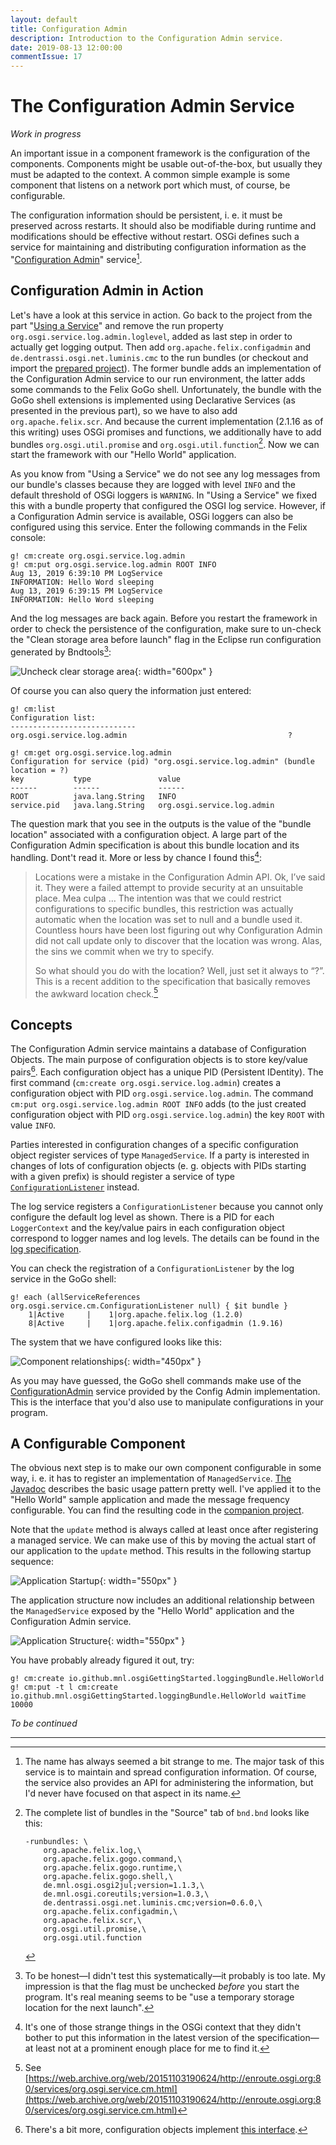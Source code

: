 ```yaml
---
layout: default
title: Configuration Admin
description: Introduction to the Configuration Admin service.
date: 2019-08-13 12:00:00
commentIssue: 17
---
```


# The Configuration Admin Service

*Work in progress*

An important issue in a component framework is the configuration of the components.
Components might be usable out-of-the-box, but usually they must be adapted to the context. A common simple example is some component that listens on a network port which must, of course, be configurable.

The configuration information should be persistent, i.&nbsp;e. it must be preserved 
across restarts. It should also be modifiable during runtime and modifications should
be effective without restart. OSGi defines such a
service for maintaining and distributing configuration information as the 
"[Configuration Admin](https://osgi.org/specification/osgi.cmpn/7.0.0/service.cm.html)" service[^name].

[^name]: The name has always seemed a bit strange to me. The major task of this
	service is to maintain and spread configuration information. Of course,
	the service also provides an API for administering the information, but I'd
	never have focused on that aspect in its name.

## Configuration Admin in Action

Let's have a look at this service in action. Go back to the project from the part "[Using a Service](../UsingAService.html)" and remove the run property `org.osgi.service.log.admin.loglevel`, added as last step in order to actually get logging output. Then add `org.apache.felix.configadmin` and `de.dentrassi.osgi.net.luminis.cmc` to the run bundles (or checkout and import the [prepared project](https://github.com/mnlipp/osgi-getting-started/tree/master/SimpleBundle-logging-admin)). The former bundle adds an implementation of the Configuration Admin service to our run environment, the latter adds some commands to the Felix GoGo shell. Unfortunately, the bundle with the GoGo shell extensions is implemented using Declarative Services (as presented in the previous part), so we have to also add
`org.apache.felix.scr`. And because the current implementation (2.1.16 as of this writing)
uses OSGi promises and functions, we additionally have to add bundles `org.osgi.util.promise` 
and `org.osgi.util.function`[^listOfBundles]. Now we can start the framework with our "Hello World" application.

[^listOfBundles]: The complete list of bundles in the "Source" tab of `bnd.bnd` looks like this:
	```properties
	-runbundles: \
		org.apache.felix.log,\
		org.apache.felix.gogo.command,\
		org.apache.felix.gogo.runtime,\
		org.apache.felix.gogo.shell,\
		de.mnl.osgi.osgi2jul;version=1.1.3,\
		de.mnl.osgi.coreutils;version=1.0.3,\
		de.dentrassi.osgi.net.luminis.cmc;version=0.6.0,\
		org.apache.felix.configadmin,\
		org.apache.felix.scr,\
		org.osgi.util.promise,\
		org.osgi.util.function
	```

As you know from "Using a Service" we do not see any log messages from our bundle's classes
because they are logged with level `INFO` and the default threshold of OSGi loggers is `WARNING`. In "Using a Service" we fixed this with a bundle property that configured the OSGI log service. However, if a Configuration Admin service is available, OSGi loggers can also be configured using this service. Enter the following commands in the Felix console:

```
g! cm:create org.osgi.service.log.admin
g! cm:put org.osgi.service.log.admin ROOT INFO
Aug 13, 2019 6:39:10 PM LogService
INFORMATION: Hello Word sleeping
Aug 13, 2019 6:39:15 PM LogService
INFORMATION: Hello Word sleeping
```

And the log messages are back again. Before you restart the framework in order to check the persistence of the configuration, make sure to un-check the "Clean storage area before launch" flag in the Eclipse run configuration generated by Bndtools[^uncheckTooLate]:

![Uncheck clear storage area](images/Uncheck-Clean-storage-area.png){: width="600px" }

[^uncheckTooLate]: To be honest&mdash;I didn't test this systematically&mdash;it 
	probably is too late. My impression is that the flag must be unchecked *before* you
	start the program. It's real meaning seems to be "use a temporary storage
	location for the next launch".

Of course you can also query the information just entered:

```
g! cm:list
Configuration list:
----------------------------
org.osgi.service.log.admin                                    ?

g! cm:get org.osgi.service.log.admin
Configuration for service (pid) "org.osgi.service.log.admin" (bundle location = ?)
key           type               value
------        ------             ------
ROOT          java.lang.String   INFO
service.pid   java.lang.String   org.osgi.service.log.admin
```

The question mark that you see in the outputs is the value of the 
"bundle location" associated with a configuration object. A large part
of the Configuration Admin specification is 
about this bundle location and its handling. Dont't read it. More or less
by chance I found this[^strangeMissing]:

> Locations were a mistake in the Configuration Admin API. Ok, I’ve said it. 
> They were a failed attempt to provide security at an unsuitable place. 
> Mea culpa … The intention was that we could restrict configurations to 
> specific bundles, this restriction was actually automatic when the location 
> was set to null and a bundle used it. Countless hours have been lost figuring 
> out why Configuration Admin did not call update only to discover that the 
> location was wrong. Alas, the sins we commit when we try to specify.
> 
> So what should you do with the location? Well, just set it always to “?”. 
> This is a recent addition to the specification that basically removes the 
> awkward location check.[^citationUrl]

[^citationUrl]:  See [https://web.archive.org/web/20151103190624/http://enroute.osgi.org:80/services/org.osgi.service.cm.html](https://web.archive.org/web/20151103190624/http://enroute.osgi.org:80/services/org.osgi.service.cm.html)

[^strangeMissing]: It's one of those strange things in the OSGi context that they 
	didn't bother to put this information in the latest version of the 
	specification&mdash;at least not at a prominent enough place for me 
	to find it. 

## Concepts

The Configuration Admin service maintains a database of Configuration Objects. 
The main purpose of configuration objects is to store key/value pairs[^ConfObjAPI].
Each configuration object has a unique PID (Persistent IDentity). The first command 
(`cm:create org.osgi.service.log.admin`) creates a configuration object with PID
`org.osgi.service.log.admin`. The command `cm:put org.osgi.service.log.admin ROOT INFO`
adds (to the just created configuration object with PID `org.osgi.service.log.admin`) the 
key `ROOT` with value `INFO`.

[^ConfObjAPI]: There's a bit more, configuration objects implement [this interface](https://osgi.org/javadoc/osgi.cmpn/7.0.0/index.html?org/osgi/service/cm/ManagedService.html).

Parties interested in configuration changes of a specific configuration object
register services of type `ManagedService`. If a party is interested in changes 
of lots of configuration 
objects (e.&nbsp;g. objects with PIDs starting with a given prefix) is should register
a service of type [`ConfigurationListener`](https://osgi.org/javadoc/osgi.cmpn/7.0.0/index.html?org/osgi/service/cm/ConfigurationListener.html) instead.

The log service registers a `ConfigurationListener` because you cannot only configure
the default log level as shown. There is a PID for each `LoggerContext` and the key/value
pairs in each configuration object correspond to logger names and log levels. The details
can be found in the [log specification](https://osgi.org/specification/osgi.cmpn/7.0.0/service.log.html#d0e2548).

You can check the registration of a `ConfigurationListener` by the log service in the GoGo shell:

```
g! each (allServiceReferences org.osgi.service.cm.ConfigurationListener null) { $it bundle }
    1|Active     |    1|org.apache.felix.log (1.2.0)
    8|Active     |    1|org.apache.felix.configadmin (1.9.16)
```

The system that we have configured looks like this:  

![Component relationships](images/logging-admin-1.svg){: width="450px" }

As you may have guessed, the GoGo shell commands make use of the
[ConfigurationAdmin](https://osgi.org/javadoc/osgi.cmpn/7.0.0/index.html?org/osgi/service/cm/ConfigurationAdmin.html) service provided by the Config Admin implementation. This
is the interface that you'd also use to manipulate configurations in your
program.


## A Configurable Component

The obvious next step is to make our own component configurable in some way, i.&nbsp;e.
it has to register an implementation of `ManagedService`. 
[The Javadoc](https://osgi.org/javadoc/osgi.cmpn/7.0.0/index.html?org/osgi/service/cm/ManagedService.html) describes the basic usage pattern pretty well. I've applied it 
to the "Hello World" sample application and made the message frequency 
configurable. You can find the resulting code in the 
[companion project](https://github.com/mnlipp/osgi-getting-started/tree/master/SimpleBundle-logging-admin2).

Note that the `update` method is always called at least once after registering a managed service. We can make use of this by moving the actual start of our application
to the `update` method. This results in the following startup sequence: 

![Application Startup](images/Configured-HelloWorld-activation.svg){: width="550px" }

The application structure now includes an additional
relationship between the `ManagedService` exposed by the
"Hello World" application and the Configuration Admin service.

![Application Structure](images/Configured-HelloWorld-app-structure.svg){: width="550px" }

You have probably already figured it out, try:

```
g! cm:create io.github.mnl.osgiGettingStarted.loggingBundle.HelloWorld
g! cm:put -t l cm:create io.github.mnl.osgiGettingStarted.loggingBundle.HelloWorld waitTime 10000
```


*To be continued*


---
